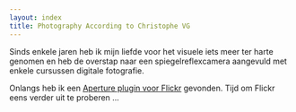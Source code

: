 ```yaml
---
layout: index
title: Photography According to Christophe VG
---
```


Sinds enkele jaren heb ik mijn liefde voor het visuele iets meer ter harte
genomen en heb de overstap naar een spiegelreflexcamera aangevuld met enkele
cursussen digitale fotografie.

Onlangs heb ik een [Aperture plugin voor Flickr](http://www.flickr.com/tools/aperture)
gevonden. Tijd om Flickr eens verder uit te proberen ...

<object type="text/html" 
        data="http://www.flickr.com/slideShow/index.gne?group_id=&user_id=50564098@N03&set_id=&text=" 
        width="560" height="450"></object>
